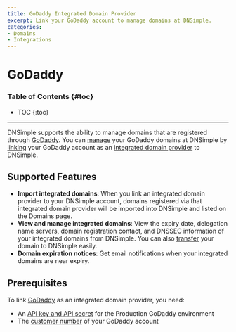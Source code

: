 ```yaml
---
title: GoDaddy Integrated Domain Provider
excerpt: Link your GoDaddy account to manage domains at DNSimple.
categories:
- Domains
- Integrations
---
```


# GoDaddy

### Table of Contents {#toc}

* TOC
{:toc}

---

DNSimple supports the ability to manage domains that are registered through [GoDaddy](https://www.godaddy.com). You can [manage](/articles/managing-integrated-domains) your GoDaddy domains at DNSimple by [linking](/articles/integrated-domain-providers#link-integrated-domain-provider) your GoDaddy account as an [integrated domain provider](/articles/integrated-domain-providers) to DNSimple.

## Supported Features

- **Import integrated domains**: When you link an integrated domain provider to your DNSimple account, domains registered via that integrated domain provider will be imported into DNSimple and listed on the Domains page.
- **View and manage integrated domains**: View the expiry date, delegation name servers, domain registration contact, and DNSSEC information of your integrated domains from DNSimple. You can also [transfer](/articles/domain-transfer) your domain to DNSimple easily.
- **Domain expiration notices**: Get email notifications when your integrated domains are near expiry.

## Prerequisites

To link [GoDaddy](https://www.godaddy.com) as an integrated domain provider, you need:

- An [API key and API secret](https://developer.godaddy.com/keys) for the Production GoDaddy environment
- The [customer number](https://godaddy.com/help/what-is-my-customer-number-20038) of your GoDaddy account
